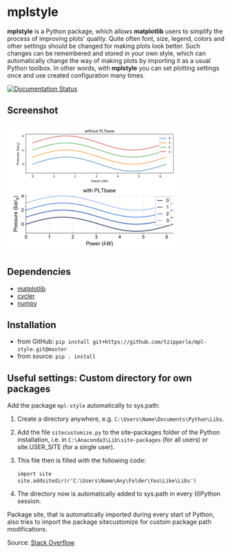 # mplstyle

**mplstyle** is a Python package, which allows **matplotlib** users to simplify the process of improving plots' quality. Quite often font, size, legend, colors and other settings should be changed for making plots look better. Such changes can be remembered and stored in your own style, which can automatically change the way of making plots by importing it as a usual Python toolbox. In other words, with **mplstyle** you can set plotting settings once and use created configuration many times.

[![Documentation Status](https://readthedocs.org/projects/mpl-style/badge/?version=latest)](http://mpl-style.readthedocs.io/en/latest/?badge=latest)

## Screenshot
<a href="docs/img/with_without.png"><img src="docs/img/with_without.png" alt="Plotting changes by applying **PLTbase** class" style="width:400px">
</a>

## Dependencies
  - [matplotlib](http://matplotlib.org/)
  - [cycler](http://matplotlib.org/cycler/)
  - [numpy](http://www.numpy.org/)
  
## Installation
  - from GitHub: `pip install git+https://github.com/tzipperle/mpl-style.git@master`
  - from source: `pip . install`

## Useful settings: Custom directory for own packages

Add the package `mpl-style` automatically to sys.path:

  1. Create a directory anywhere, e.g. `C:\Users\Name\Documents\Python\Libs`.
  2. Add the file `sitecustomize.py` to the site-packages folder of the Python installation, i.e. in `C:\Anaconda3\Lib\site-packages` (for all users) or site.USER_SITE (for a single user).
  3. This file then is filled with the following code:

      ```
      import site
      site.addsitedir(r'C:\Users\Name\Any\Folder\You\Like\Libs')
      ```

  4. The directory now is automatically added to sys.path in every (I)Python session.

Package site, that is automatically imported during every start of Python, also tries to import the package sitecustomize for custom package path modifications.

Source: [Stack Overflow](http://stackoverflow.com/q/17806673/2375855)
